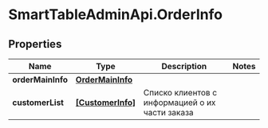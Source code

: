 # SmartTableAdminApi.OrderInfo

## Properties

Name | Type | Description | Notes
------------ | ------------- | ------------- | -------------
**orderMainInfo** | [**OrderMainInfo**](OrderMainInfo.md) |  | 
**customerList** | [**[CustomerInfo]**](CustomerInfo.md) | Cписко клиентов с информацией о их части заказа | 


